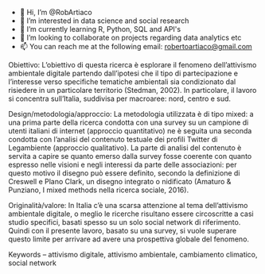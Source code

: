 - 👋 Hi, I’m @RobArtiaco
- 👀 I’m interested in data science and social research
- 🌱 I’m currently learning R, Python, SQL and API's
- 💞️ I’m looking to collaborate on projects regarding data analytics etc
- 📫 You can reach me at the following email: robertoartiaco@gmail.com

Obiettivo: L’obiettivo di questa ricerca è esplorare il fenomeno dell’attivismo ambientale digitale partendo 
dall’ipotesi che il tipo di partecipazione e l’interesse verso specifiche tematiche ambientali sia condizionato dal 
risiedere in un particolare territorio (Stedman, 2002). In particolare, il lavoro si concentra sull’Italia, suddivisa per 
macroaree: nord, centro e sud. 

Design/metodologia/approccio: La metodologia utilizzata è di tipo mixed: a una prima parte della ricerca 
condotta con una survey su un campione di utenti italiani di internet (approccio quantitativo) ne è seguita una 
seconda condotta con l’analisi del contenuto testuale dei profili Twitter di Legambiente (approccio qualitativo). La 
parte di analisi del contenuto è servita a capire se quanto emerso dalla survey fosse coerente con quanto espresso 
nelle visioni e negli interessi da parte delle associazioni: per questo motivo il disegno può essere definito, secondo 
la definizione di Creswell e Plano Clark, un disegno integrato o nidificato (Amaturo & Punziano, I mixed methods 
nella ricerca sociale, 2016). 

Originalità/valore: In Italia c’è una scarsa attenzione al tema dell’attivismo ambientale digitale, o meglio le 
ricerche risultano essere circoscritte a casi studio specifici, basati spesso su un solo social network di riferimento. 
Quindi con il presente lavoro, basato su una survey, si vuole superare questo limite per arrivare ad avere una 
prospettiva globale del fenomeno. 

Keywords – attivismo digitale, attivismo ambientale, cambiamento climatico, social network

<!---
RobArtiaco/RobArtiaco is a ✨ special ✨ repository because its `README.md` (this file) appears on your GitHub profile.
You can click the Preview link to take a look at your changes.
--->
